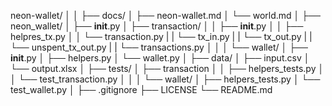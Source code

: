 neon-wallet/
│
│
├── docs/
│   ├── neon-wallet.md
│   └── world.md
│
├── neon_wallet/
│   ├── __init__.py
│   ├── transaction/
│   │   ├── __init__.py
│   │   ├── helpres_tx.py
│   │   └── transaction.py
|   |   └── tx_in.py
|   |   └── tx_out.py
|   |   └── unspent_tx_out.py
|   |   └── transactions.py
│   │
│   └── wallet/
│       ├── __init__.py
│       ├── helpers.py
│       └── wallet.py
│
├── data/
│   ├── input.csv
│   └── output.xlsx
│
├── tests/
│   ├── transaction
│   │   ├── helpers_tests.py
│   │   └── test_transaction.py
│   │
│   └── wallet/
│       ├── helpers_tests.py
│       └── test_wallet.py
│
├── .gitignore
├── LICENSE
└── README.md
